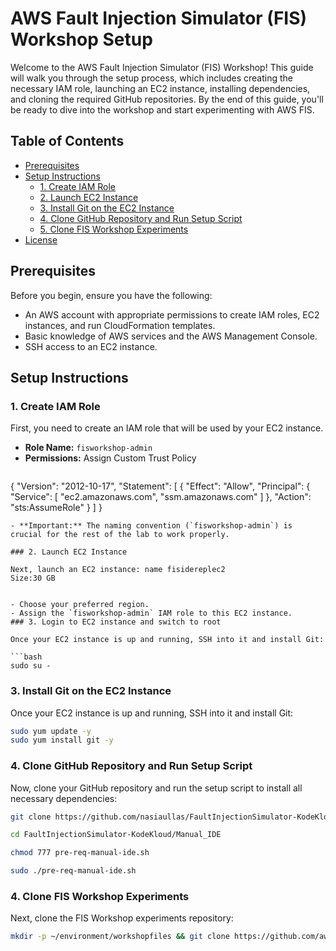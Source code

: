 # AWS Fault Injection Simulator (FIS) Workshop Setup

Welcome to the AWS Fault Injection Simulator (FIS) Workshop! This guide will walk you through the setup process, which includes creating the necessary IAM role, launching an EC2 instance, installing dependencies, and cloning the required GitHub repositories. By the end of this guide, you'll be ready to dive into the workshop and start experimenting with AWS FIS.

## Table of Contents

- [Prerequisites](#prerequisites)
- [Setup Instructions](#setup-instructions)
  - [1. Create IAM Role](#1-create-iam-role)
  - [2. Launch EC2 Instance](#2-launch-ec2-instance)
  - [3. Install Git on the EC2 Instance](#3-install-git-on-the-ec2-instance)
  - [4. Clone GitHub Repository and Run Setup Script](#4-clone-github-repository-and-run-setup-script)
  - [5. Clone FIS Workshop Experiments](#5-clone-fis-workshop-experiments)
- [License](#license)

## Prerequisites

Before you begin, ensure you have the following:

- An AWS account with appropriate permissions to create IAM roles, EC2 instances, and run CloudFormation templates.
- Basic knowledge of AWS services and the AWS Management Console.
- SSH access to an EC2 instance.

## Setup Instructions

### 1. Create IAM Role

First, you need to create an IAM role that will be used by your EC2 instance.

- **Role Name:** `fisworkshop-admin`
- **Permissions:** Assign Custom Trust Policy
  ```bash
{
	"Version": "2012-10-17",
	"Statement": [
		{
			"Effect": "Allow",
			"Principal": {
				"Service": [
					"ec2.amazonaws.com",
					"ssm.amazonaws.com"
				]
			},
			"Action": "sts:AssumeRole"
		}
	]
}
```
- **Important:** The naming convention (`fisworkshop-admin`) is crucial for the rest of the lab to work properly.

### 2. Launch EC2 Instance

Next, launch an EC2 instance: name fisidereplec2
Size:30 GB


- Choose your preferred region.
- Assign the `fisworkshop-admin` IAM role to this EC2 instance.
### 3. Login to EC2 instance and switch to root 

Once your EC2 instance is up and running, SSH into it and install Git:

```bash
sudo su -
```

### 3. Install Git on the EC2 Instance

Once your EC2 instance is up and running, SSH into it and install Git:

```bash
sudo yum update -y
sudo yum install git -y
```

### 4. Clone GitHub Repository and Run Setup Script

Now, clone your GitHub repository and run the setup script to install all necessary dependencies:

```bash
git clone https://github.com/nasiaullas/FaultInjectionSimulator-KodeKloud.git
```
```bash
cd FaultInjectionSimulator-KodeKloud/Manual_IDE
```
```bash
chmod 777 pre-req-manual-ide.sh
```
```bash
sudo ./pre-req-manual-ide.sh
```

### 4. Clone FIS Workshop Experiments

Next, clone the FIS Workshop experiments repository:

```bash
mkdir -p ~/environment/workshopfiles && git clone https://github.com/aws-samples/aws-fault-injection-simulator-workshop-v2.git ~/environment/workshopfiles/fis-workshop
```





